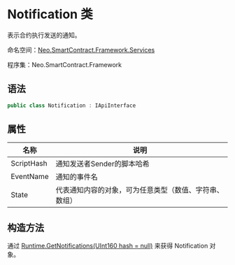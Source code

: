 # Notification 类

表示合约执行发送的通知。

命名空间：[Neo.SmartContract.Framework.Services](../services.md)

程序集：Neo.SmartContract.Framework

## 语法

```c#
public class Notification : IApiInterface
```

## 属性

| 名称                                       | 说明                         |
| ---------------------------------------- | -------------------------- |
| ScriptHash | 通知发送者Sender的脚本哈希    |
| EventName | 通知的事件名 |
| State          |   代表通知内容的对象，可为任意类型（数值、字符串、数组）               |

## 构造方法

通过 [Runtime.GetNotifications(UInt160 hash = null)](Runtime/GetNotifications.md) 来获得 Notification 对象。
